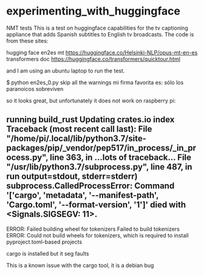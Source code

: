# experimenting_with_huggingface
NMT tests
This is a test on huggingface capabilities for the tv captioning appliance that adds Spanish subtitles to English tv broadcasts. 
The code is from these sites:

hugging face en2es mt https://huggingface.co/Helsinki-NLP/opus-mt-en-es
transformers doc https://huggingface.co/transformers/quicktour.html

and I am using an ubuntu laptop to run the test.

$ python en2es_0.py
skip all the warnings
mi firma favorita es: sólo los paranoicos sobreviven

so it looks great, but unfortunately it does not work on raspberry pi:

running build_rust
      Updating crates.io index
  Traceback (most recent call last):
    File "/home/pi/.local/lib/python3.7/site-packages/pip/_vendor/pep517/in_process/_in_process.py", line 363, in <module>
...lots of traceback...
    File "/usr/lib/python3.7/subprocess.py", line 487, in run
      output=stdout, stderr=stderr)
  subprocess.CalledProcessError: Command '['cargo', 'metadata', '--manifest-path', 'Cargo.toml', '--format-version', '1']' died with <Signals.SIGSEGV: 11>.
  ----------------------------------------
  ERROR: Failed building wheel for tokenizers
Failed to build tokenizers
ERROR: Could not build wheels for tokenizers, which is required to install pyproject.toml-based projects

cargo is installed but it seg faults
  
  This is a known issue with the cargo tool, it is a debian bug
